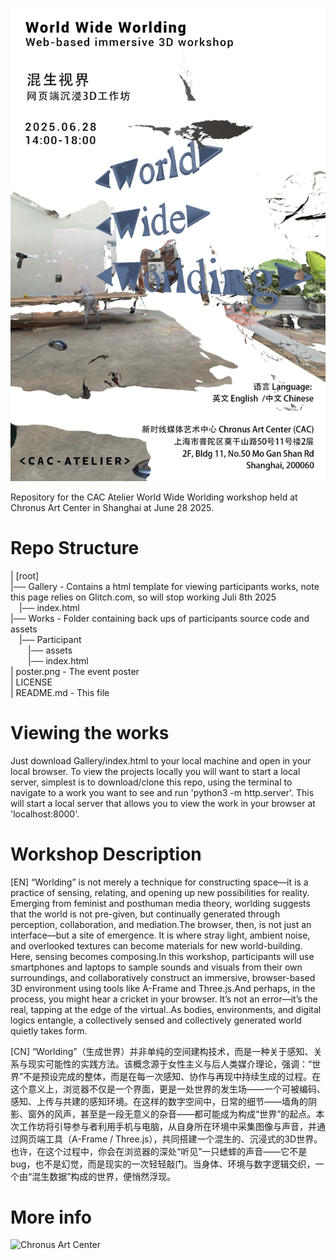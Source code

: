 ![poster](poster.png)

Repository for the CAC Atelier World Wide Worlding workshop held at Chronus Art Center in Shanghai at June 28 2025.

# Repo Structure

| [root]  
|── Gallery - Contains a html template for viewing participants works, note this page relies on Glitch.com, so will stop working Juli 8th 2025  
&emsp;|── index.html  
|── Works - Folder containing back ups of participants source code and assets  
&emsp;|── Participant  
&emsp;&emsp;|── assets  
&emsp;&emsp;|── index.html  
| poster.png - The event poster  
| LICENSE  
| README.md - This file  


# Viewing the works
Just download Gallery/index.html to your local machine and open in your local browser.
To view the projects locally you will want to start a local server, simplest is to download/clone this repo, using the terminal to navigate to a work you want to see and run 'python3 -m http.server'. This will start a local server that allows you to view the work in your browser at 'localhost:8000'.

# Workshop Description

[EN] “Worlding” is not merely a technique for constructing space—it is a practice of sensing, relating, and opening up new possibilities for reality. Emerging from feminist and posthuman media theory, worlding suggests that the world is not pre-given, but continually generated through perception, collaboration, and mediation.The browser, then, is not just an interface—but a site of emergence. It is where stray light, ambient noise, and overlooked textures can become materials for new world-building. Here, sensing becomes composing.In this workshop, participants will use smartphones and laptops to sample sounds and visuals from their own surroundings, and collaboratively construct an immersive, browser-based 3D environment using tools like A-Frame and Three.js.And perhaps, in the process, you might hear a cricket in your browser. It’s not an error—it’s the real, tapping at the edge of the virtual..As bodies, environments, and digital logics entangle, a collectively sensed and collectively generated world quietly takes form.

[CN] “Worlding”（生成世界）并非单纯的空间建构技术，而是一种关于感知、关系与现实可能性的实践方法。该概念源于女性主义与后人类媒介理论，强调：“世界”不是预设完成的整体，而是在每一次感知、协作与再现中持续生成的过程。在这个意义上，浏览器不仅是一个界面，更是一处世界的发生场——一个可被编码、感知、上传与共建的感知环境。在这样的数字空间中，日常的细节——墙角的阴影、窗外的风声，甚至是一段无意义的杂音——都可能成为构成“世界”的起点。本次工作坊将引导参与者利用手机与电脑，从自身所在环境中采集图像与声音，并通过网页端工具（A-Frame / Three.js），共同搭建一个混生的、沉浸式的3D世界。也许，在这个过程中，你会在浏览器的深处“听见”一只蟋蟀的声音——它不是bug，也不是幻觉，而是现实的一次轻轻敲门。当身体、环境与数字逻辑交织，一个由“混生数据”构成的世界，便悄然浮现。


# More info

![Chronus Art Center](https://chronusartcenter.org/zh/public_programs/cac-atelier-hunshengshijiewangyeduanchenjin3dgongzuofang/)
